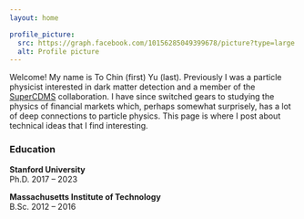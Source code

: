 ```yaml
---
layout: home

profile_picture:
  src: https://graph.facebook.com/10156285049399678/picture?type=large
  alt: Profile picture
---
```


<p>
  Welcome! My name is To Chin (first) Yu (last). Previously I was a particle physicist interested in dark matter detection and a member of the <a href="https://supercdms.slac.stanford.edu/">SuperCDMS</a> collaboration. I have since switched gears to studying the physics of financial markets which, perhaps somewhat surprisely, has a lot of deep connections to particle physics. This page is where I post about technical ideas that I find interesting.
</p>

<h3>Education</h3>

<b>Stanford University</b> <br />
Ph.D. 2017 – 2023

<b>Massachusetts Institute of Technology</b> <br />
B.Sc. 2012 – 2016
